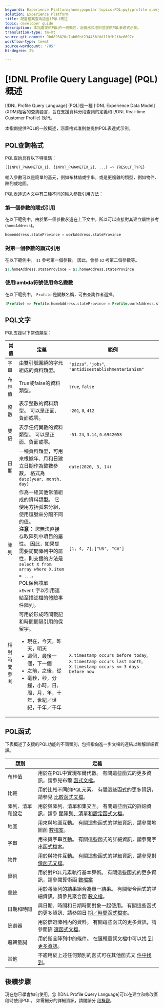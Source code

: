```yaml
---
keywords: Experience Platform;home;popular topics;PQL;pql;profile query language
solution: Experience Platform
title: 配置檔案查詢語言(PQL)概述
topic: developer guide
description: 本指南提供PQL的一般概述，涵蓋格式准則並提供PQL表達式示例。
translation-type: tm+mt
source-git-commit: 9bd893820c7ab60bf234456fdd110fb2fbe6697c
workflow-type: tm+mt
source-wordcount: '705'
ht-degree: 2%

---
```



# [!DNL Profile Query Language] (PQL)概述

[!DNL Profile Query Language] (PQL)是一種 [!DNL Experience Data Model] (XDM)相容的查詢語言，旨在支援資料分段查詢的定義和 [!DNL Real-time Customer Profile] 執行。

本指南提供PQL的一般概述，涵蓋格式准則並提供PQL表達式示例。

## PQL查詢格式

PQL查詢具有以下特徵碼：

```sql
({INPUT_PARAMETER_1}, {INPUT_PARAMETER_2}, ...) => {RESULT_TYPE}
```

輸入參數可以是簡單的基元，例如布林值或字串，或是更複雜的類型，例如物件、陣列或地圖。

PQL表達式內文中有三種不同的輸入參數引用方法：

### 第一個參數的隱式引用

在以下範例中，由於第一個參數永遠在上下文中，所以可以直接對其建立屬性參考(`homeAddress`)。

```sql
homeAddress.stateProvince = workAddress.stateProvince
```

### 對第一個參數的顯式引用

在以下範例中， `$1` 參考第一個參數。 因此，會參 `$2` 考第二個參數等。

```sql
$1.homeAddress.stateProvince = $1.homeAddress.stateProvince
```

### 使用lambda符號使用命名變數

在以下範例中， `Profile` 是變數名稱，可由查詢作者選擇。

```sql
(Profile) => Profile.homeAddress.stateProvince = Profile.workAddress.stateProvince
```

## PQL文字

PQL支援以下常值類型：

| 常值 | 定義 | 範例 |
| ------- | ---------- | ------- |
| 字串 | 由雙引號圍繞的字元組成的資料類型。 | `"pizza"`, `"jobs"`, `"antidisestablishmentarianism"` |
| 布林值 | True或false的資料類型。 | `true`, `false` |
| 整數 | 表示整數的資料類型。 可以是正面、負面或零。 | `-201`, `0`, `412` |
| 雙倍 | 表示任何實數的資料類型。 可以是正面、負面或零。 | `-51.24`, `3.14`, `0.6942058` |
| 日期 | 一種資料類型，可用來根據年、月和日建立日期作為整數參數。 格式為 `date(year, month, day)` | `date(2020, 3, 14)` |
| 陣列 | 作為一組其他常值組成的資料類型。 它使用方括弧來分組，使用逗號來分隔不同的值。 <br> **注意：** 您無法直接存取陣列中項目的屬性。 因此，如果您需要訪問陣列中的屬性，則支援的方法是 `select X from array where X.item = ...`。 <br> PQL保留該單 `xEvent` 字以引用連結至描述檔的體驗事件陣列。 | `[1, 4, 7]`, `["US", "CA"]` |
| 相對時間參考 | 可用於形成時間戳記和時間間隔引用的保留字。 <ul><li>現在，今天，昨天，明天</li><li>這個，最後一個，下一個</li><li>之前，之後，從</li><li>毫秒，秒，分鐘，小時，日，周，月，年，十年，世紀／世紀，千年／千年</li></ul> | `X.timestamp occurs before today`, `X.timestamp occurs last month`, `X.timestamp occurs <= 3 days before now` |


## PQL函式

下表概述了支援的PQL功能的不同類別，包括指向進一步文檔的連結以瞭解詳細資訊。

| 類別 | 定義 |
| -------- | ---------- |
| 布林值 | 用於在PQL中實現布爾代數。 有關這些函式的更多資訊，請參見布爾 [函式文檔](./boolean-functions.md)。 |
| 比較 | 用於比較不同的PQL元素。 有關這些函式的更多資訊，請參見 [比較函式文檔](./comparison-functions.md)。 |
| 陣列、清單和設定 | 用於與陣列、清單和集交互。 有關這些函式的詳細資訊，請參 [閱陣列、清單和設定函式文檔](./array-functions.md)。 |
| 地圖 | 用來與地圖互動。 有關這些函式的詳細資訊，請參閱地圖函 [數檔案](./map-functions.md)。 |
| 字串 | 用來與字串互動。 有關這些函式的詳細資訊，請參閱字 [串函式檔案](./string-functions.md)。 |
| 物件 | 用於與物件互動。 有關這些函式的詳細資訊，請參見對 [像函式文檔](./object-functions.md)。 |
| 算術 | 用於對PQL元素執行基本算術。 有關這些函式的更多資訊，請參閱算術函 [數檔案](./arithmetic-functions.md) |
| 彙總 | 用於將陣列的結果組合為單一結果。 有關聚合函式的詳細資訊，請參見聚合函 [數文檔](./aggregation-functions.md)。 |
| 日期和時間 | 與日期、時間和日期時間對象一起使用。 有關這些函式的更多資訊，請參閱日 [期／時間函式檔案](./datetime-functions.md)。 |
| 篩選器 | 用於篩選陣列內的資料。 有關這些函式的更多資訊，請參閱篩 [選函式文檔](./filter-functions.md)。 |
| 邏輯量詞 | 用於斷言陣列中的條件。 在邏輯量詞文檔中可以找 [到更多資訊](./logical-quantifiers.md)。 |
| 其他 | 不適用於上述任何類別的函式可在其他函式文 [件中找到](./misc-functions.md)。 |

## 後續步驟

現在您已學會如何使用，您 [!DNL Profile Query Language]可以在建立和修改區段時使用PQL。 如需細分的詳細資訊，請閱讀分 [段概觀](../home.md)。